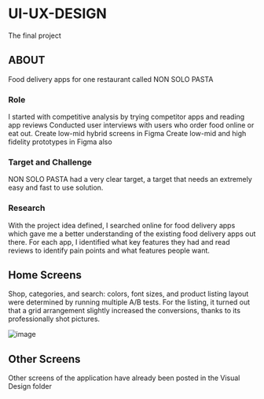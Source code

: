 # UI-UX-DESIGN
The final project

## ABOUT
Food delivery apps for one restaurant called NON SOLO PASTA

### Role
I started with competitive analysis by trying competitor apps and reading app reviews
Conducted user interviews with users who order food online or eat out.
Create low-mid hybrid screens in Figma
Create low-mid and high fidelity prototypes in Figma also

### Target and Challenge
NON SOLO PASTA had a very clear target, a target that needs an extremely easy and fast to use solution.

### Research
With the project idea defined, I searched online for food delivery apps which gave me a better understanding of the existing food delivery apps out there. For each app, I identified what key features they had and read reviews to identify pain points and what features people want. 



## Home Screens
Shop, categories, and search: colors, font sizes, and product listing layout were determined by running multiple A/B tests. For the listing, it turned out that a grid arrangement slightly increased the conversions, thanks to its professionally shot pictures.

![image](https://github.com/Arujazzz/UI-UX-DESIGN/assets/78461418/d70b59bc-1a9b-4865-bd84-1be42df79070)

## Other Screens 
Other screens of the application have already been posted in the Visual Design folder
